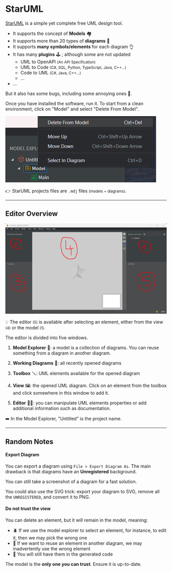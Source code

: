 # StarUML

<div class="row row-cols-md-2"><div>

[StarUML](https://staruml.io/) is a simple yet complete free UML design tool. 

* It supports the concept of **Models** 🏘️
* It supports more than 20 types of **diagrams** 🚀
* It supports **many symbols/elements** for each diagram 👌
* It has many **plugins** 🕹️ ; although some are not updated
  * UML to OpenAPI <small>(An API Specification)</small>
  * UML to Code <small>(C#, SQL, Python, TypeScript, Java, C++...)</small>
  * Code to UML <small>(C#, Java, C++...)</small>
  * ...
* ...

But it also has some bugs, including some annoying ones 🐛.
</div><div>

Once you have installed the software, run it. To start from a clean environment, click on "Model" and select "Delete From Model".

<div class="text-center">

![Base Editor Opened Model](_images/base_editor.png)
</div>

👉 StarUML projects files are `.mdj` files <small>(models + diagrams)</small>.
</div></div>

<hr class="sep-both">

## Editor Overview

<div class="row row-cols-md-2 mt-4"><div class="mt-2">

![StarUML Editor](_images/software.png)

💡 The editor <small>(5)</small> is available after selecting an element, either from the view <small>(4)</small> or the model <small>(1)</small>.
</div><div>

The editor is divided into five windows.

1. **Model Explorer** 🌱: a model is a collection of diagrams. You can reuse something from a diagram in another diagram.

2. **Working Diagrams** 📇: all recently opened diagrams

3. **Toolbox** 🪛: UML elements available for the opened diagram

4. **View** 🖼️: the opened UML diagram. Click on an element from the toolbox and click somewhere in this window to add it.

5. **Editor** 🧑‍🍳: you can manipulate UML elements properties or add additional information such as documentation.

➡️ In the Model Explorer, "Untitled" is the project name.
</div></div>

<hr class="sep-both">

## Random Notes

<div class="row row-cols-md-2"><div>

#### Export Diagram

You can export a diagram using `File > Export Diagram As`. The main drawback is that diagrams have an **Unregistered** background.

You can still take a screenshot of a diagram for a fast solution.

You could also use the SVG trick: export your diagram to SVG, remove all the `UNREGISTERED`, and convert it to PNG.
</div><div>

#### Do not trust the view

You can delete an element, but it will remain in the model, meaning:

* 🪲 If we use the model explorer to select an element, for instance, to edit it, then we may pick the wrong one
* 👻 If we want to reuse an element in another diagram, we may inadvertently use the wrong element
* 💩 You will still have them in the generated code

The model is the **only one you can trust**. Ensure it is up-to-date.
</div></div>